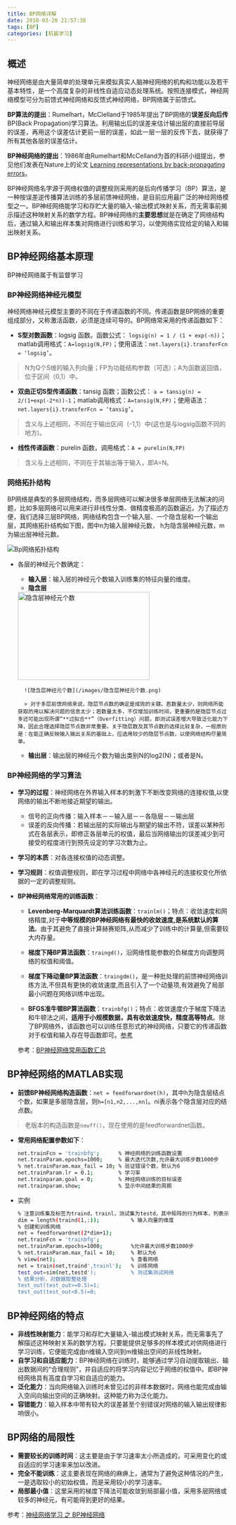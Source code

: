```yaml
---
title: BP网络详解
date: 2018-03-20 21:57:38
tags: [BP]
categories: [机器学习]
---
```


## 概述

神经网络是由大量简单的处理单元来模拟真实人脑神经网络的机构和功能以及若干基本特性，是一个高度复杂的非线性自适应动态处理系统。按照连接模式，神经网络模型可分为前馈式神经网络和反馈式神经网络，BP网络属于前馈式。

**BP算法的提出**：Rumelhart，McClelland于1985年提出了BP网络的**误差反向后传**BP(Back Propagation)学习算法。利用输出后的误差来估计输出层的直接前导层的误差，再用这个误差估计更前一层的误差，如此一层一层的反传下去，就获得了所有其他各层的误差估计。

**BP神经网络的提出**：1986年由Rumelhart和McCelland为首的科研小组提出，参见他们发表在Nature上的论文 [Learning representations by back-propagating errors](http://www.cs.toronto.edu/~hinton/absps/naturebp.pdf)。

BP神经网络名字源于网络权值的调整规则采用的是后向传播学习（BP）算法，是一种按误差逆传播算法训练的多层前馈神经网络，是目前应用最广泛的神经网络模型之一。BP神经网络能学习和存贮大量的输入-输出模式映射关系，而无需事前揭示描述这种映射关系的数学方程。BP神经网络的**主要思想**就是在确定了网络结构后，通过输入和输出样本集对网络进行训练和学习，以使网络实现给定的输入和输出映射关系。


## BP神经网络基本原理

BP神经网络属于有监督学习
### BP神经网络神经元模型

神经网络神经元模型主要的不同在于传递函数的不同。传递函数是BP网络的重要组成部分，又称激活函数，必须是连续可导的。BP网络常采用的传递函数如下：

- **S型对数函数**：logsig 函数。函数公式：
`logsig(n) = 1 / (1 + exp(-n))`；matlab调用格式：`A=logsig(N,FP)`；使用语法：`net.layers{i}.transferFcn = ‘logsig’`。

> N为Q个S维的输入列向量；FP为功能结构参数（可选）；A为函数返回值，位于区间（0,1）中。 

- **双曲正切S型传递函数**：tansig 函数；函数公式：
`a = tansig(n) = 2/(1+exp(-2*n))-1`；matlab调用格式：`A=tansig(N,FP)`；使用语法：`net.layers{i}.transferFcn = ‘tansig’`。
> 含义与上述相同，不同在于输出区间（-1,1）中(这也是与logsig函数不同的地方)。 


- **线性传递函数**：purelin 函数，调用格式：`A = purelin(N,FP)`
> 含义与上述相同，不同在于其输出等于输入，即A=N。


### 网络拓扑结构

BP网络是典型的多层网络结构，而多层网络可以解决很多单层网络无法解决的问题，比如多层网络可以用来进行非线性分类、做精度极高的函数逼近。为了描述方便，我们选择三层BP网络，网络结构包含一个输入层、一个隐含层和一个输出层，其网络拓扑结构如下图，图中n为输入层神经元数， h为隐含层神经元数，m为输出层神经元数。

![Bp网络拓扑结构](/images/Bp网络拓扑结构.png)

- 各层的神经元个数确定：
	- **输入层**：输入层的神经元个数输入训练集的特征向量的维度。
	- **隐含层**
 
	<img src="/images/隐含层神经元个数.png" width = "300" height = "200" alt="隐含层神经元个数" align=center />

		![隐含层神经元个数](/images/隐含层神经元个数.png)

		> 对于多层前馈网络来说，隐层节点数的确定是成败的关键。若数量太少，则网络所能获取的用以解决问题的信息太少；若数量太多，不仅增加训练时间，更重要的是隐层节点过多还可能出现所谓“**过拟合**”（Overfitting）问题，即测试误差增大导致泛化能力下降，因此合理选择隐层节点数非常重要。关于隐层数及其节点数的选择比较复杂，一般原则是：在能正确反映输入输出关系的基础上，应选用较少的隐层节点数，以使网络结构尽量简单。
	- **输出层**：输出层的神经元个数为输出类别N的log2(N)；或者是N。


### BP神经网络的学习算法
- **学习的过程**：神经网络在外界输入样本的刺激下不断改变网络的连接权值,以使网络的输出不断地接近期望的输出。
	- 信号的正向传播：输入样本－－输入层－－各隐层－－输出层
	- 误差的反向传播：若输出层的实际输出与期望的输出不符，误差以某种形式在各层表示，即修正各层单元的权值，最后当网络输出的误差减少到可接受的程度进行到预先设定的学习次数为止。
- **学习的本质**：对各连接权值的动态调整。
- **学习规则**：权值调整规则，即在学习过程中网络中各神经元的连接权变化所依据的一定的调整规则。


- **BP神经网络常用的训练函数**：
	- **Levenberg-Marquardt算法训练函数**：`trainlm()`；特点：收敛速度和网络精度,对于**中等规模的BP神经网络有最快的收敛速度,是系统默认的算法**。由于其避免了直接计算赫赛矩阵,从而减少了训练中的计算量,但需要较大内存量。
	
	- **梯度下降BP算法函数**：`traingd()`，沿网络性能参数的负梯度方向调整网络的权值和阈值。
	
	- **梯度下降动量BP算法函数**：`traingdm()`，是一种批处理的前馈神经网络训练方法,不但具有更快的收敛速度,而且引入了一个动量项,有效避免了局部最小问题在网络训练中出现。

	- **BFGS准牛顿BP算法函数**：`trainbfg()`；特点：收敛速度介于梯度下降法和牛顿法之间，**适用于小规模数据，具有收敛速度快，精度高等特点**。除了BP网络外，该函数也可以训练任意形式的神经网络，只要它的传递函数对于权值和输入存在导函数即可。[参考](http://blog.csdn.net/acdreamers/article/details/44664941)


	参考：[BP神经网络常用函数汇总](http://xzh2012.blog.163.com/blog/static/114980038201101844232346/)

## BP神经网络的MATLAB实现 

- **前馈BP神经网络构造函数**：`net = feedforwardnet(h)`，其中h为隐含层结点个数，如果是多层隐含层，则`h=[n1,n2,...,nn]`。ni表示各个隐含层对应的结点数。
> 老版本的构造函数是`newff()`，现在使用的是feedforwardnet函数。

- **常用网络配置参数如下**：

	```sh
	net.trainFcn = 'trainbfg';		% 神经网络的训练函数设置
	net.trainParam.epochs=1000;		% 最大迭代次数,允许最大训练步数1000步
	% net.trainParam.max_fail = 10;	% 验证错误个数，默认为6
	net.trainParam.lr = 0.1;		% 学习率
	net.trainparam.goal = 0;		% 神经网络训练的目标误差
	net.trainparam.show;			% 显示中间结果的周期
	```
- 实例

	```sh
	% 注意训练集及标签为traind，trainl，测试集为testd，其中矩阵的行为样本，列表示特征向量。
	dim = length(traind(1,:));  		% 输入向量的维度
	% 创建和训练网络     
	net = feedforwardnet(2*dim+1);   
	net.trainFcn = 'trainbfg';
	net.trainParam.epochs=1000;			%允许最大训练步数1000步
	% net.trainParam.max_fail = 10;		% 默认为6
	% view(net); 						% 查看网络
	net = train(net,traind',trainl');	% 训练网络
	test_out=sim(net,testd');			% 测试集测试网络
	% 结果分析，对数据取整处理
	test_out(test_out>=0.5)=1;
	test_out(test_out<0.5)=0;
	```

## BP神经网络的特点
- **非线性映射能力**：能学习和存贮大量输入-输出模式映射关系，而无需事先了解描述这种映射关系的数学方程。只要能提供足够多的样本模式对供网络进行学习训练，它便能完成由n维输入空间到m维输出空间的非线性映射。
- **自学习和自适应能力**：BP神经网络在训练时，能够通过学习自动提取输出、输出数据间的“合理规则”，并自适应的将学习内容记忆于网络的权值中。即BP神经网络具有高度自学习和自适应的能力。
- **泛化能力**：当向网络输入训练时未曾见过的非样本数据时，网络也能完成由输入空间向输出空间的正确映射。这种能力称为泛化能力。
- **容错能力**：输入样本中带有较大的误差甚至个别错误对网络的输入输出规律影响很小。

## BP网络的局限性

- **需要较长的训练时间**：这主要是由于学习速率太小所造成的，可采用变化的或自适应的学习速率来加以改进。
- **完全不能训练**：这主要表现在网络的麻痹上，通常为了避免这种情况的产生，一是选取较小的初始权值，而是采用较小的学习速率。
- **局部最小值**：这里采用的梯度下降法可能收敛到局部最小值，采用多层网络或较多的神经元，有可能得到更好的结果。

参考：[神经网络学习 之 BP神经网络](http://blog.csdn.net/u013007900/article/details/50118945)
